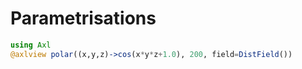 # Parametrisations
```julia
using Axl
@axlview polar((x,y,z)->cos(x*y*z+1.0), 200, field=DistField())
```
